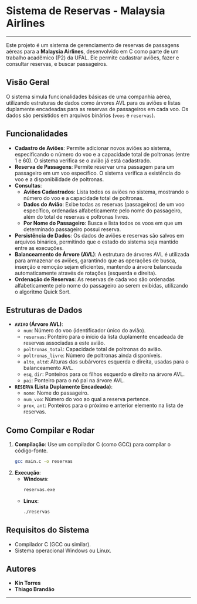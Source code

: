 # Sistema de Reservas - Malaysia Airlines

---

Este projeto é um sistema de gerenciamento de reservas de passagens aéreas para a **Malaysia Airlines**, desenvolvido em C como parte de um trabalho acadêmico (P2) da UFAL. Ele permite cadastrar aviões, fazer e consultar reservas, e buscar passageiros.

## Visão Geral

O sistema simula funcionalidades básicas de uma companhia aérea, utilizando estruturas de dados como árvores AVL para os aviões e listas duplamente encadeadas para as reservas de passageiros em cada voo. Os dados são persistidos em arquivos binários (`voos` e `reservas`).

## Funcionalidades

* **Cadastro de Aviões**: Permite adicionar novos aviões ao sistema, especificando o número do voo e a capacidade total de poltronas (entre 1 e 60). O sistema verifica se o avião já está cadastrado.
* **Reserva de Passagens**: Permite reservar uma passagem para um passageiro em um voo específico. O sistema verifica a existência do voo e a disponibilidade de poltronas.
* **Consultas**:
    * **Aviões Cadastrados**: Lista todos os aviões no sistema, mostrando o número do voo e a capacidade total de poltronas.
    * **Dados do Avião**: Exibe todas as reservas (passageiros) de um voo específico, ordenadas alfabeticamente pelo nome do passageiro, além do total de reservas e poltronas livres.
    * **Por Nome do Passageiro**: Busca e lista todos os voos em que um determinado passageiro possui reserva.
* **Persistência de Dados**: Os dados de aviões e reservas são salvos em arquivos binários, permitindo que o estado do sistema seja mantido entre as execuções.
* **Balanceamento de Árvore (AVL)**: A estrutura de árvores AVL é utilizada para armazenar os aviões, garantindo que as operações de busca, inserção e remoção sejam eficientes, mantendo a árvore balanceada automaticamente através de rotações (esquerda e direita).
* **Ordenação de Reservas**: As reservas de cada voo são ordenadas alfabeticamente pelo nome do passageiro ao serem exibidas, utilizando o algoritmo Quick Sort.

## Estruturas de Dados

* **`AVIAO` (Árvore AVL)**:
    * `num`: Número do voo (identificador único do avião).
    * `reservas`: Ponteiro para o início da lista duplamente encadeada de reservas associadas a este avião.
    * `poltronas_total`: Capacidade total de poltronas do avião.
    * `poltronas_livre`: Número de poltronas ainda disponíveis.
    * `alte`, `altd`: Alturas das subárvores esquerda e direita, usadas para o balanceamento AVL.
    * `esq`, `dir`: Ponteiros para os filhos esquerdo e direito na árvore AVL.
    * `pai`: Ponteiro para o nó pai na árvore AVL.
* **`RESERVA` (Lista Duplamente Encadeada)**:
    * `nome`: Nome do passageiro.
    * `num_voo`: Número do voo ao qual a reserva pertence.
    * `prox`, `ant`: Ponteiros para o próximo e anterior elemento na lista de reservas.

## Como Compilar e Rodar

1.  **Compilação**: Use um compilador C (como GCC) para compilar o código-fonte.
    ```bash
    gcc main.c -o reservas
    ```
2.  **Execução**:
    * **Windows**:
        ```bash
        reservas.exe
        ```
    * **Linux**:
        ```bash
        ./reservas
        ```

## Requisitos do Sistema

* Compilador C (GCC ou similar).
* Sistema operacional Windows ou Linux.

## Autores

* **Kin Torres**
* **Thiago Brandão**

---
